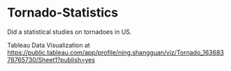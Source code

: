 # Tornado-Statistics
Did a statistical studies on tornadoes in US.

Tableau Data Visualization at https://public.tableau.com/app/profile/ning.shangguan/viz/Tornado_16368378765730/Sheet1?publish=yes 
